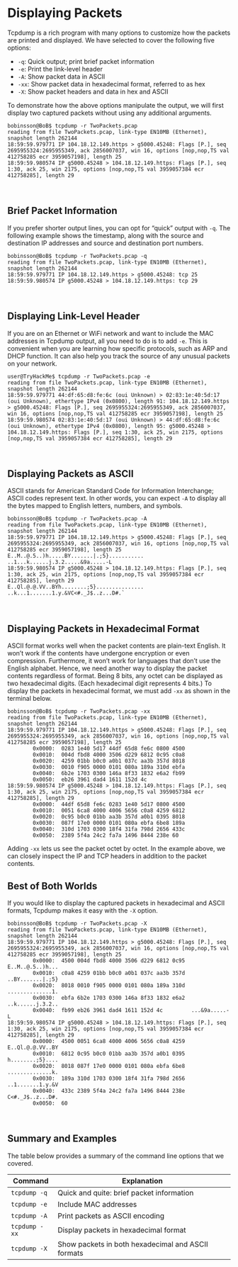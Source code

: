 # Displaying Packets

Tcpdump is a rich program with many options to customize how the packets are printed and displayed. We have selected to cover the following five options:

- `-q`: Quick output; print brief packet information
- `-e`: Print the link-level header
- `-A`: Show packet data in ASCII
- `-xx`: Show packet data in hexadecimal format, referred to as hex
- `-X`: Show packet headers and data in hex and ASCII

To demonstrate how the above options manipulate the output, we will first display two captured packets without using any additional arguments.

```shell
bobinsson@BoB$ tcpdump -r TwoPackets.pcap
reading from file TwoPackets.pcap, link-type EN10MB (Ethernet), snapshot length 262144
18:59:59.979771 IP 104.18.12.149.https > g5000.45248: Flags [P.], seq 2695955324:2695955349, ack 2856007037, win 16, options [nop,nop,TS val 412758285 ecr 3959057198], length 25
18:59:59.980574 IP g5000.45248 > 104.18.12.149.https: Flags [P.], seq 1:30, ack 25, win 2175, options [nop,nop,TS val 3959057384 ecr 412758285], length 29
```

&nbsp;

## Brief Packet Information

If you prefer shorter output lines, you can opt for “quick” output with `-q`. The following example shows the timestamp, along with the source and destination IP addresses and source and destination port numbers.

```shelll
bobinsson@BoB$ tcpdump -r TwoPackets.pcap -q
reading from file TwoPackets.pcap, link-type EN10MB (Ethernet), snapshot length 262144
18:59:59.979771 IP 104.18.12.149.https > g5000.45248: tcp 25
18:59:59.980574 IP g5000.45248 > 104.18.12.149.https: tcp 29
```

&nbsp;

## Displaying Link-Level Header

If you are on an Ethernet or WiFi network and want to include the MAC addresses in Tcpdump output, all you need to do is to add `-e`. This is convenient when you are learning how specific protocols, such as <span style="color: inherit;">ARP</span> and <span style="color: inherit;">DHCP</span> function. It can also help you track the source of any unusual packets on your network.

```shell
user@TryHackMe$ tcpdump -r TwoPackets.pcap -e
reading from file TwoPackets.pcap, link-type EN10MB (Ethernet), snapshot length 262144
18:59:59.979771 44:df:65:d8:fe:6c (oui Unknown) > 02:83:1e:40:5d:17 (oui Unknown), ethertype IPv4 (0x0800), length 91: 104.18.12.149.https > g5000.45248: Flags [P.], seq 2695955324:2695955349, ack 2856007037, win 16, options [nop,nop,TS val 412758285 ecr 3959057198], length 25
18:59:59.980574 02:83:1e:40:5d:17 (oui Unknown) > 44:df:65:d8:fe:6c (oui Unknown), ethertype IPv4 (0x0800), length 95: g5000.45248 > 104.18.12.149.https: Flags [P.], seq 1:30, ack 25, win 2175, options [nop,nop,TS val 3959057384 ecr 412758285], length 29
```

&nbsp;

## Displaying Packets as ASCII

ASCII stands for American Standard Code for Information Interchange; ASCII codes represent text. In other words, you can expect `-A` to display all the bytes mapped to English letters, numbers, and symbols.

```shell
bobinsson@BoB$ tcpdump -r TwoPackets.pcap -A
reading from file TwoPackets.pcap, link-type EN10MB (Ethernet), snapshot length 262144
18:59:59.979771 IP 104.18.12.149.https > g5000.45248: Flags [P.], seq 2695955324:2695955349, ack 2856007037, win 16, options [nop,nop,TS val 412758285 ecr 3959057198], length 25
E..M..@.5..)h.....BY.......|.;5}...........
..1...k......j.3.2.....&9a.....-L
18:59:59.980574 IP g5000.45248 > 104.18.12.149.https: Flags [P.], seq 1:30, ack 25, win 2175, options [nop,nop,TS val 3959057384 ecr 412758285], length 29
E..Ql.@.@.VV..BYh........;5}...............
..k...1.......1.y.&VC<#._J$..z...D#.`
```

&nbsp;

## Displaying Packets in Hexadecimal Format

ASCII format works well when the packet contents are plain-text English. It won’t work if the contents have undergone encryption or even compression. Furthermore, it won’t work for languages that don’t use the English alphabet. Hence, we need another way to display the packet contents regardless of format. Being 8 bits, any octet can be displayed as two hexadecimal digits. (Each hexadecimal digit represents 4 bits.) To display the packets in hexadecimal format, we must add `-xx` as shown in the terminal below.

```shell
bobinsson@BoB$ tcpdump -r TwoPackets.pcap -xx
reading from file TwoPackets.pcap, link-type EN10MB (Ethernet), snapshot length 262144
18:59:59.979771 IP 104.18.12.149.https > g5000.45248: Flags [P.], seq 2695955324:2695955349, ack 2856007037, win 16, options [nop,nop,TS val 412758285 ecr 3959057198], length 25
        0x0000:  0283 1e40 5d17 44df 65d8 fe6c 0800 4500
        0x0010:  004d fbd8 4000 3506 d229 6812 0c95 c0a8
        0x0020:  4259 01bb b0c0 a0b1 037c aa3b 357d 8018
        0x0030:  0010 f905 0000 0101 080a 189a 310d ebfa
        0x0040:  6b2e 1703 0300 146a 8f33 1832 e6a2 fb99
        0x0050:  eb26 3961 dad4 1611 152d 4c
18:59:59.980574 IP g5000.45248 > 104.18.12.149.https: Flags [P.], seq 1:30, ack 25, win 2175, options [nop,nop,TS val 3959057384 ecr 412758285], length 29
        0x0000:  44df 65d8 fe6c 0283 1e40 5d17 0800 4500
        0x0010:  0051 6ca8 4000 4006 5656 c0a8 4259 6812
        0x0020:  0c95 b0c0 01bb aa3b 357d a0b1 0395 8018
        0x0030:  087f 17e0 0000 0101 080a ebfa 6be8 189a
        0x0040:  310d 1703 0300 18f4 31fa 798d 2656 433c
        0x0050:  2389 5f4a 24c2 fa7a 1496 8444 238e 60
```

Adding `-xx` lets us see the packet octet by octet. In the example above, we can closely inspect the IP and <span style="color: inherit;">TCP</span> headers in addition to the packet contents.

## Best of Both Worlds

If you would like to display the captured packets in hexadecimal and ASCII formats, Tcpdump makes it easy with the `-X` option.

```shell
bobinsson@BoB$ tcpdump -r TwoPackets.pcap -X
reading from file TwoPackets.pcap, link-type EN10MB (Ethernet), snapshot length 262144
18:59:59.979771 IP 104.18.12.149.https > g5000.45248: Flags [P.], seq 2695955324:2695955349, ack 2856007037, win 16, options [nop,nop,TS val 412758285 ecr 3959057198], length 25
        0x0000:  4500 004d fbd8 4000 3506 d229 6812 0c95  E..M..@.5..)h...
        0x0010:  c0a8 4259 01bb b0c0 a0b1 037c aa3b 357d  ..BY.......|.;5}
        0x0020:  8018 0010 f905 0000 0101 080a 189a 310d  ..............1.
        0x0030:  ebfa 6b2e 1703 0300 146a 8f33 1832 e6a2  ..k......j.3.2..
        0x0040:  fb99 eb26 3961 dad4 1611 152d 4c         ...&9a.....-L
18:59:59.980574 IP g5000.45248 > 104.18.12.149.https: Flags [P.], seq 1:30, ack 25, win 2175, options [nop,nop,TS val 3959057384 ecr 412758285], length 29
        0x0000:  4500 0051 6ca8 4000 4006 5656 c0a8 4259  E..Ql.@.@.VV..BY
        0x0010:  6812 0c95 b0c0 01bb aa3b 357d a0b1 0395  h........;5}....
        0x0020:  8018 087f 17e0 0000 0101 080a ebfa 6be8  ..............k.
        0x0030:  189a 310d 1703 0300 18f4 31fa 798d 2656  ..1.......1.y.&V
        0x0040:  433c 2389 5f4a 24c2 fa7a 1496 8444 238e  C<#._J$..z...D#.
        0x0050:  60
```

&nbsp;

## Summary and Examples

The table below provides a summary of the command line options that we covered.

| Command | Explanation |
| --- | --- |
| `tcpdump -q` | Quick and quite: brief packet information |
| `tcpdump -e` | Include MAC addresses |
| `tcpdump -A` | Print packets as ASCII encoding |
| `tcpdump -xx` | Display packets in hexadecimal format |
| `tcpdump -X` | Show packets in both hexadecimal and ASCII formats |
